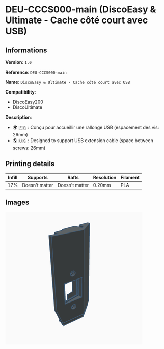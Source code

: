 # DEU-CCCS000-main (DiscoEasy & Ultimate - Cache côté court avec USB)

## Informations

**Version**: `1.0`

**Reference**: `DEU-CCCS000-main`

**Name**: `DiscoEasy & Ultimate - Cache côté court avec USB`

**Compatibility**: 
- DiscoEasy200
- DiscoUltimate

**Description**: 
- 🌍 🇫🇷 : Conçu pour accueillir une rallonge USB (espacement des vis: 26mm)
- 🌎 🇺🇸 : Designed to support USB extension cable (space between screws: 26mm)

## Printing details

|Infill   |Supports         |Rafts            |Resolution   |Filament   |
|-        |-                |-                |-            |-          |
|17%      |Doesn't matter   |Doesn't matter   |0.20mm       |PLA        |

## Images

![img-1](./img-1.png)